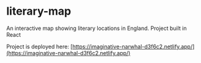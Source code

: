 # literary-map

An interactive map showing literary locations in England. Project built in React

Project is deployed here: [https://imaginative-narwhal-d3f6c2.netlify.app/](https://imaginative-narwhal-d3f6c2.netlify.app/)
